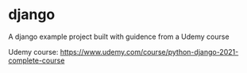 # django

A django example project built with guidence from a Udemy course

Udemy course: https://www.udemy.com/course/python-django-2021-complete-course
